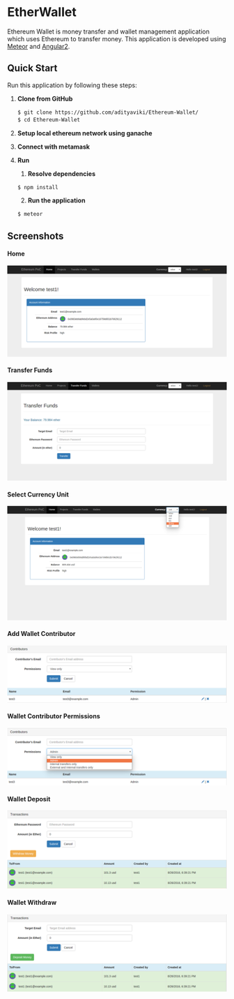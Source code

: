 # EtherWallet
Ethereum Wallet is money transfer and wallet management application which uses Ethereum to transfer money. This application is developed using [Meteor](https://www.meteor.com/) and [Angular2](https://angular.io).

## Quick Start
Run this application by following these steps:

1. **Clone from GitHub**

    ```sh
    $ git clone https://github.com/adityaviki/Ethereum-Wallet/
    $ cd Ethereum-Wallet
    ```

2. **Setup local ethereum network using ganache**

3. **Connect with metamask**

4. **Run**
    1. **Resolve dependencies**
    ```sh
    $ npm install
    ```

    2. **Run the application**
    ```sh
    $ meteor
    ```

## Screenshots
#### Home
![Home](https://github.com/adityaviki/Ethereum-Wallet/blob/main/screenshot/home.png)

#### Transfer Funds
![Transfer Funds](https://github.com/adityaviki/Ethereum-Wallet/blob/main/screenshot/transfer-funds.png)

#### Select Currency Unit
![Select Currency Unit](https://github.com/adityaviki/Ethereum-Wallet/blob/main/screenshot/currency-select.png)

#### Add Wallet Contributor
![Add Wallet Contributor](https://github.com/adityaviki/Ethereum-Wallet/blob/main/screenshot/wallet-contributor.png)

#### Wallet Contributor Permissions
![Wallet Contributor Permissions](https://github.com/adityaviki/Ethereum-Wallet/blob/main/screenshot/contributor-permissions.png)

#### Wallet Deposit
![Wallet Deposit](https://github.com/adityaviki/Ethereum-Wallet/blob/main/screenshot/deposit.png)

#### Wallet Withdraw
![Wallet Withdraw](https://github.com/adityaviki/Ethereum-Wallet/blob/main/screenshot/withdraw.png)
